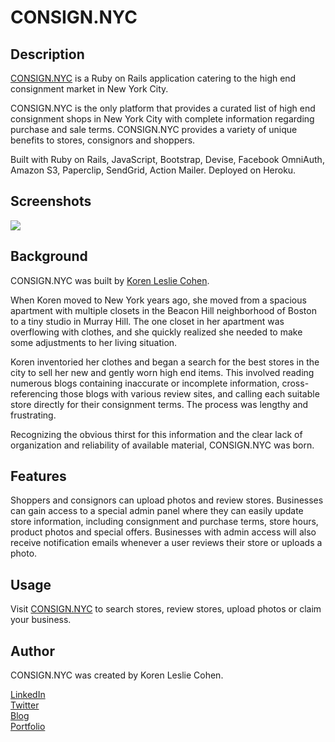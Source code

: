 # CONSIGN.NYC 

## Description

<a href="http://consign.nyc" alt="high end consignment new york city" target="_blank">CONSIGN.NYC</a> is a Ruby on Rails application catering to the high end consignment market in New York City.

CONSIGN.NYC is the only platform that provides a curated list of high end consignment shops in New York City with complete information regarding purchase and sale terms.
CONSIGN.NYC provides a variety of unique benefits to stores, consignors and shoppers.

Built with Ruby on Rails, JavaScript, Bootstrap, Devise, Facebook OmniAuth, Amazon S3, Paperclip, SendGrid, Action Mailer. Deployed on Heroku.

## Screenshots

<img src="http://klcohen.com/assets/images/consign-home.png">

## Background

CONSIGN.NYC was built by <a href="http://korenlc.com" target="_blank" alt="koren leslie cohen">Koren Leslie Cohen</a>.

When Koren moved to New York years ago, she moved from a spacious apartment with multiple closets in the Beacon Hill neighborhood of Boston to a tiny studio in Murray Hill. The one closet in her apartment was overflowing with clothes, and she quickly realized she needed to make some adjustments to her living situation.

Koren inventoried her clothes and began a search for the best stores in the city to sell her new and gently worn high end items. This involved reading numerous blogs containing inaccurate or incomplete information, cross-referencing those blogs with various review sites, and calling each suitable store directly for their consignment terms. The process was lengthy and frustrating.

Recognizing the obvious thirst for this information and the clear lack of organization and reliability of available material, CONSIGN.NYC was born.

## Features 

Shoppers and consignors can upload photos and review stores. Businesses can gain access to a special admin panel where they can easily update store information, including consignment and purchase terms, store hours, product photos and special offers. Businesses with admin access will also receive notification emails whenever a user reviews their store or uploads a photo.

## Usage

Visit <a href="http://consign.nyc" alt="high end consignment new york city" target="_blank">CONSIGN.NYC</a> to search stores, review stores, upload photos or claim your business.

## Author

CONSIGN.NYC was created by Koren Leslie Cohen.

<a href="http://linkedin.com/in/korenlesliecohen/" target="_blank">LinkedIn</a><br>
<a href="http://twitter.com/korenlc" target="_blank">Twitter</a><br>
<a href="http://korenlc.com" target="_blank">Blog</a><br>
<a href="http://klcohen.com" target="_blank">Portfolio</a>
